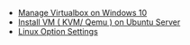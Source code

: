 - [Manage Virtualbox on Windows 10](../virtualbox/)
- [Install VM ( KVM/ Qemu ) on Ubuntu Server](../deploy-kvm/)
- [Linux Option Settings](../linux/)
